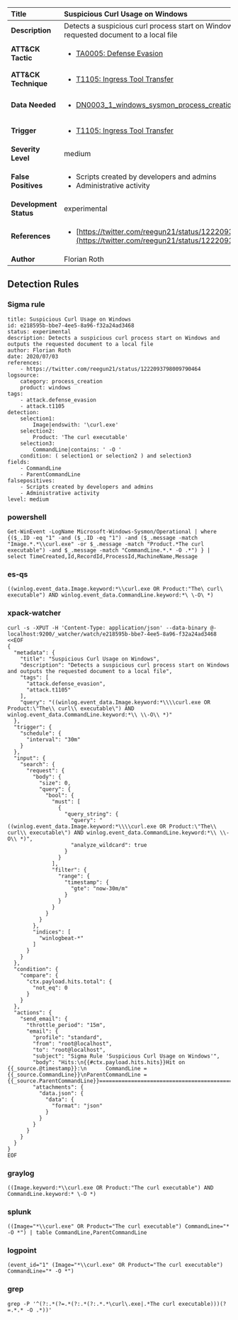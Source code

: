 | Title                    | Suspicious Curl Usage on Windows       |
|:-------------------------|:------------------|
| **Description**          | Detects a suspicious curl process start on Windows and outputs the requested document to a local file |
| **ATT&amp;CK Tactic**    |  <ul><li>[TA0005: Defense Evasion](https://attack.mitre.org/tactics/TA0005)</li></ul>  |
| **ATT&amp;CK Technique** | <ul><li>[T1105: Ingress Tool Transfer](https://attack.mitre.org/techniques/T1105)</li></ul>  |
| **Data Needed**          | <ul><li>[DN0003_1_windows_sysmon_process_creation](../Data_Needed/DN0003_1_windows_sysmon_process_creation.md)</li></ul>  |
| **Trigger**              | <ul><li>[T1105: Ingress Tool Transfer](../Triggers/T1105.md)</li></ul>  |
| **Severity Level**       | medium |
| **False Positives**      | <ul><li>Scripts created by developers and admins</li><li>Administrative activity</li></ul>  |
| **Development Status**   | experimental |
| **References**           | <ul><li>[https://twitter.com/reegun21/status/1222093798009790464](https://twitter.com/reegun21/status/1222093798009790464)</li></ul>  |
| **Author**               | Florian Roth |


## Detection Rules

### Sigma rule

```
title: Suspicious Curl Usage on Windows
id: e218595b-bbe7-4ee5-8a96-f32a24ad3468
status: experimental
description: Detects a suspicious curl process start on Windows and outputs the requested document to a local file
author: Florian Roth
date: 2020/07/03
references:
    - https://twitter.com/reegun21/status/1222093798009790464
logsource:
    category: process_creation
    product: windows
tags:
    - attack.defense_evasion
    - attack.t1105
detection:
    selection1:
        Image|endswith: '\curl.exe'
    selection2:
        Product: 'The curl executable'
    selection3: 
        CommandLine|contains: ' -O '
    condition: ( selection1 or selection2 ) and selection3
fields:
    - CommandLine
    - ParentCommandLine
falsepositives:
    - Scripts created by developers and admins
    - Administrative activity
level: medium

```





### powershell
    
```
Get-WinEvent -LogName Microsoft-Windows-Sysmon/Operational | where {($_.ID -eq "1" -and ($_.ID -eq "1") -and ($_.message -match "Image.*.*\\curl.exe" -or $_.message -match "Product.*The curl executable") -and $_.message -match "CommandLine.*.* -O .*") } | select TimeCreated,Id,RecordId,ProcessId,MachineName,Message
```


### es-qs
    
```
((winlog.event_data.Image.keyword:*\\curl.exe OR Product:"The\ curl\ executable") AND winlog.event_data.CommandLine.keyword:*\ \-O\ *)
```


### xpack-watcher
    
```
curl -s -XPUT -H 'Content-Type: application/json' --data-binary @- localhost:9200/_watcher/watch/e218595b-bbe7-4ee5-8a96-f32a24ad3468 <<EOF
{
  "metadata": {
    "title": "Suspicious Curl Usage on Windows",
    "description": "Detects a suspicious curl process start on Windows and outputs the requested document to a local file",
    "tags": [
      "attack.defense_evasion",
      "attack.t1105"
    ],
    "query": "((winlog.event_data.Image.keyword:*\\\\curl.exe OR Product:\"The\\ curl\\ executable\") AND winlog.event_data.CommandLine.keyword:*\\ \\-O\\ *)"
  },
  "trigger": {
    "schedule": {
      "interval": "30m"
    }
  },
  "input": {
    "search": {
      "request": {
        "body": {
          "size": 0,
          "query": {
            "bool": {
              "must": [
                {
                  "query_string": {
                    "query": "((winlog.event_data.Image.keyword:*\\\\curl.exe OR Product:\"The\\ curl\\ executable\") AND winlog.event_data.CommandLine.keyword:*\\ \\-O\\ *)",
                    "analyze_wildcard": true
                  }
                }
              ],
              "filter": {
                "range": {
                  "timestamp": {
                    "gte": "now-30m/m"
                  }
                }
              }
            }
          }
        },
        "indices": [
          "winlogbeat-*"
        ]
      }
    }
  },
  "condition": {
    "compare": {
      "ctx.payload.hits.total": {
        "not_eq": 0
      }
    }
  },
  "actions": {
    "send_email": {
      "throttle_period": "15m",
      "email": {
        "profile": "standard",
        "from": "root@localhost",
        "to": "root@localhost",
        "subject": "Sigma Rule 'Suspicious Curl Usage on Windows'",
        "body": "Hits:\n{{#ctx.payload.hits.hits}}Hit on {{_source.@timestamp}}:\n      CommandLine = {{_source.CommandLine}}\nParentCommandLine = {{_source.ParentCommandLine}}================================================================================\n{{/ctx.payload.hits.hits}}",
        "attachments": {
          "data.json": {
            "data": {
              "format": "json"
            }
          }
        }
      }
    }
  }
}
EOF

```


### graylog
    
```
((Image.keyword:*\\curl.exe OR Product:"The curl executable") AND CommandLine.keyword:* \-O *)
```


### splunk
    
```
((Image="*\\curl.exe" OR Product="The curl executable") CommandLine="* -O *") | table CommandLine,ParentCommandLine
```


### logpoint
    
```
(event_id="1" (Image="*\\curl.exe" OR Product="The curl executable") CommandLine="* -O *")
```


### grep
    
```
grep -P '^(?:.*(?=.*(?:.*(?:.*.*\curl\.exe|.*The curl executable)))(?=.*.* -O .*))'
```



